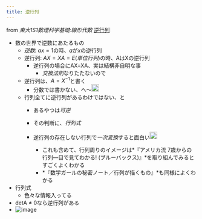 ```yaml
---
title: 逆行列
---
```


from *東大1S1数理科学基礎:線形代数*
[逆行列](%E9%80%86%E8%A1%8C%E5%88%97.md)

* 数の世界で逆数にあたるもの
  * *逆数*: $ax = 1$の時、$a$が$x$の逆行列
  * 逆行列: $AX=XA=E$(*単位行列*)の時、AはXの逆行列
    * 逆行列の場合にAX=XA、実は結構非自明な事
      * *交換法則*なりたたないので
  * 逆行列は、$A=X^{-1}$と書く
    * 分数では書かない、へ〜<img src='https://scrapbox.io/api/pages/blu3mo-public/blu3mo/icon' alt='blu3mo.icon' height="19.5"/>
  * 行列全てに逆行列があるわけではない、と
    * あるやつは*可逆*
    * その判断に、*行列式*
    * 逆行列の存在しない行列で*一次変換*すると面白い<img src='https://scrapbox.io/api/pages/blu3mo-public/takker/icon' alt='takker.icon' height="19.5"/>

      * これも含めて、行列周りのイメージは*『アメリカ流 7歳からの行列―目で見てわかる! (ブルーバックス)』*を取り組んでみるとすごくよくわかる
      * *『数学ガールの秘密ノート／行列が描くもの』*も同様によくわかる
* 行列式
  * 色々な情報入ってる
* detA ≠ 0なら逆行列がある
* ![image](https://i.kakeru.app/a6f8b49b1a6dfa38e69be53f86db40d3.svg)
